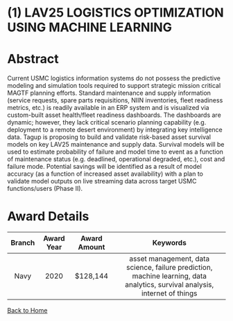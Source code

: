 
(1) LAV25 LOGISTICS OPTIMIZATION USING MACHINE LEARNING
=======================================================

# Abstract


Current USMC logistics information systems do not possess the predictive modeling and simulation tools required to support strategic mission critical MAGTF planning efforts. Standard maintenance and supply information (service requests, spare parts requisitions, NIIN inventories, fleet readiness metrics, etc.) is readily available in an ERP system and is visualized via custom-built asset health/fleet readiness dashboards. The dashboards are dynamic; however, they lack critical scenario planning capability (e.g. deployment to a remote desert environment) by integrating key intelligence data. Tagup is proposing to build and validate risk-based asset survival models on key LAV25 maintenance and supply data. Survival models will be used to estimate probability of failure and model time to event as a function of maintenance status (e.g. deadlined, operational degraded, etc.), cost and failure mode. Potential savings will be identified as a result of model accuracy (as a function of increased asset availability) with a plan to validate model outputs on live streaming data across target USMC functions/users (Phase II).  

# Award Details

|Branch|Award Year|Award Amount|Keywords|
| :---: | :---: | :---: | :---: |
|Navy|2020|$128,144|asset management, data science, failure prediction, machine learning, data analytics, survival analysis, internet of things|
  
  


[Back to Home](https://github.com/chrischow/dod_sbir_awards/JH/#2094)